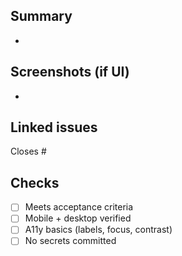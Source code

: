 ## Summary
- 

## Screenshots (if UI)
- 

## Linked issues
Closes #<issue-number>

## Checks
- [ ] Meets acceptance criteria
- [ ] Mobile + desktop verified
- [ ] A11y basics (labels, focus, contrast)
- [ ] No secrets committed